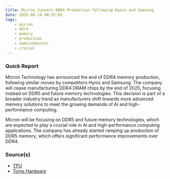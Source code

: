 ```yaml
---
title: Micron Sunsets DDR4 Production following Hynix and Samsung
date: 2025-06-14 00:32:03
tags:
    - micron
    - ddr4
    - memory
    - production
    - semiconductor
    - crucial
---
```


### Quick Report

Micron Technology has announced the end of DDR4 memory production, following similar moves by competitors Hynix and Samsung. The company will cease manufacturing DDR4 DRAM chips by the end of 2025, focusing instead on DDR5 and future memory technologies. This decision is part of a broader industry trend as manufacturers shift towards more advanced memory solutions to meet the growing demands of AI and high-performance computing.

<!-- more -->

Micron will be focusing on DDR5 and future memory technologies, which are expected to play a crucial role in AI and high-performance computing applications. The company has already started ramping up production of DDR5 memory, which offers significant performance improvements over DDR4.

### Source(s)

- [TPU][def2]
- [Toms Hardware][def]

[def]: https://www.tomshardware.com/pc-components/ddr4/the-end-of-an-era-ddr4-production-to-essentially-end-this-year-micron-the-final-domino-to-fall
[def2]: https://www.techpowerup.com/338005/micron-announces-ddr4-sunset-amid-stronger-than-ever-demand
